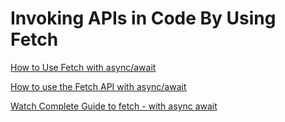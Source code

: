 # Invoking APIs in Code By Using Fetch

[How to Use Fetch with async/await](https://dmitripavlutin.com/javascript-fetch-async-await/)

[How to use the Fetch API with async/await](https://rapidapi.com/guides/fetch-api-async-await)

[Watch Complete Guide to fetch - with async await](https://www.youtube.com/watch?v=PwQb-y41Zys)
